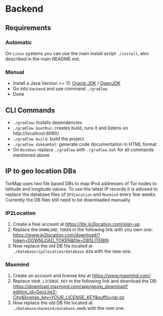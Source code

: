 # Backend

## Requirements

### Automatic

On `Linux` systems you can use the main install script `./install`, also described in the main README.md.

### Manual

- Install a Java Version >= 11: [Oracle JDK](https://www.oracle.com/java/technologies/javase-downloads.html)
  / [OpenJDK](https://openjdk.java.net/install/index.html)
- Go into `backend` and use command `./gradlew`
- Done

## CLI Commands

- `./gradlew`: Installs dependencies
- `./gradlew bootRun`:  creates build, runs it and listens on http://localhost:8080/
- `./gradlew build`: build the project
- `./gradlew dokkaHtml`: generate code documentation in HTML format
- On `Windows` replace `./gradlew` with `./gradlew.bat` for all commands mentioned above

## IP to geo location DBs

TorMap uses two file based DBs to map IPv4 addresses of Tor nodes to latitude and longitude values. To use the latest IP records it is advised to replace the database files of `IP2Location` and `Maxmind` every few weeks.
Currently the DB files still need to be downloaded manually.

### IP2Location

1. Create a free account at https://lite.ip2location.com/sign-up
2. Replace the `DOWNLOAD_TOKEN` in the following link with you own one:
   https://www.ip2location.com/download/?token=DOWNLOAD_TOKEN&file=DB5LITEBIN
3. Now replace the old DB file located at `./database/ip2location/database.BIN` with the new one.

### Maxmind

1. Create an account and license key at https://www.maxmind.com/
2. Replace `YOUR_LICENSE_KEY` in the following link and download the DB:
   https://download.maxmind.com/app/geoip_download?edition_id=GeoLite2-City&license_key=YOUR_LICENSE_KEY&suffix=tar.gz
3. Now replace the old DB file located at `./database/maxmind/database.mmdb` with the new one.
